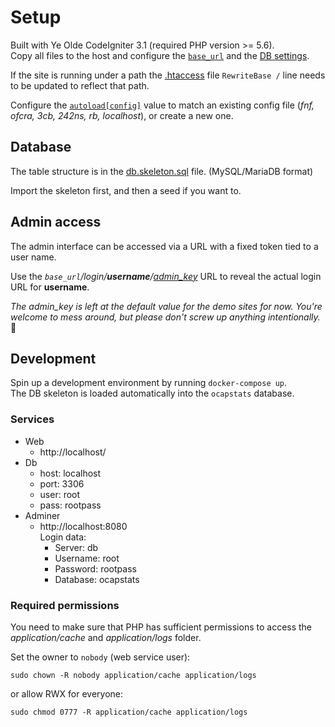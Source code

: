 # Setup
Built with Ye Olde CodeIgniter 3.1 (required PHP version >= 5.6).  
Copy all files to the host and configure the [`base_url`](application/config/config.php#L30) and the [DB settings](application/config/database.php#L76).  

If the site is running under a path the [.htaccess](.htaccess#L9) file `RewriteBase /` line needs to be updated to reflect that path.  

Configure the [`autoload[config]`](application/config/autoload.php#L106) value to match an existing config file (_fnf, ofcra, 3cb, 242ns, rb, localhost_), or create a new one.  


## Database
The table structure is in the [db.skeleton.sql](.sql/db.skeleton.sql) file. (MySQL/MariaDB format)  

Import the skeleton first, and then a seed if you want to.


## Admin access
The admin interface can be accessed via a URL with a fixed token tied to a user name.  

Use the _`base_url`/login/**username**/[admin_key](application/config/localhost.php#L4)_ URL to reveal the actual login URL for **username**.  

_The admin_key is left at the default value for the demo sites for now. You're welcome to mess around, but please don't screw up anything intentionally._ 🥺


## Development
Spin up a development environment by running `docker-compose up`.  
The DB skeleton is loaded automatically into the `ocapstats` database.  


### Services
 * Web 
    * http://localhost/
 * Db
    * host: localhost
    * port: 3306
    * user: root
    * pass: rootpass
 * Adminer
    * http://localhost:8080  
    Login data:  
        * Server: db
        * Username: root
        * Password: rootpass
        * Database: ocapstats


### Required permissions
You need to make sure that PHP has sufficient permissions to access the _application/cache_ and  _application/logs_ folder.  

Set the owner to `nobody` (web service user):  
```
sudo chown -R nobody application/cache application/logs
```
or allow RWX for everyone:  
```
sudo chmod 0777 -R application/cache application/logs
```
